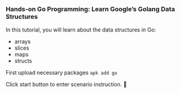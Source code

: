 ### Hands-on Go Programming: Learn Google’s Golang Data Structures

In this tutorial, you will learn about the data structures in Go:
- arrays
- slices
- maps
- structs

First upload necessary packages `apk add go` 

Click start button to enter scenario instruction. 🚀  